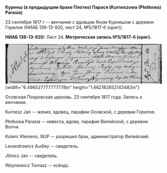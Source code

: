 **Курнеш (в предыдущем браке Плотко) Парася (Kurneszowa (Płotkowa)
Parasia)**

23 сентября 1817 г -- венчание с вдовцом Яном Курнешом с деревни Горелое
(НИАБ 136-13-920, лист 24, №5/1817-б (ориг)).

**НИАБ 136-13-920:** Лист 24. **Метрическая запись №5/1817-б (ориг).**

![](./media/480c444bfec75ed441aa67bef760275ca85be47a.png){width="6.496527777777778in"
height="1.662182852143482in"}

Осовская Покровская церковь. 23 сентября 1817 года. Запись о венчании.

Kurnesz Jan -- жених, вдовец, парафии Осовской, с деревни Горелое.

Płоtkowa Parasia -- невеста, вдова, парафии Вилейской, с деревни Волчи.

Kulwic Klemens, WJP -- разрешил брак, администратор Вилейский.

Lexandrowicz Audiey -- свидетель.

Jllinicz Jan -- свидетель.

Woyniewicz Tomasz -- ксёндз.
